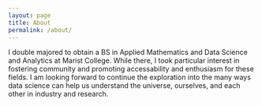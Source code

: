 ```yaml
---
layout: page
title: About
permalink: /about/
---
```


I double majored to obtain a BS in Applied Mathematics and Data Science and Analytics at Marist College. While there, I took particular interest in fostering community and promoting accessability and enthusiasm for these fields. I am looking forward to continue the exploration into the many ways data science can help us understand the universe, ourselves, and each other in industry and research.

<!-- You can find the source code for Minima at GitHub:
[jekyll][jekyll-organization] /
[minima](https://github.com/jekyll/minima)

You can find the source code for Jekyll at GitHub:
[jekyll][jekyll-organization] /
[jekyll](https://github.com/jekyll/jekyll)


[jekyll-organization]: https://github.com/jekyll -->
